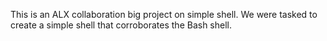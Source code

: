 This is an ALX collaboration big project on simple shell. We were tasked to create a simple shell that corroborates the Bash shell.

